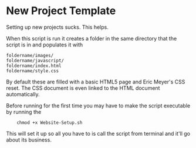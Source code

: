 New Project Template
=============

Setting up new projects sucks. This helps.

When this script is run it creates a folder in the same directory that the script is in and populates it with 
```foldername/
foldername/images/
foldername/javascript/
foldername/index.html
foldername/style.css
```
By default these are filled with a basic HTML5 page and Eric Meyer's CSS reset.
The CSS document is even linked to the HTML document automatically.

Before running for the first time you may have to make the script executable by running the
```
	chmod +x Website-Setup.sh
```
This will set it up so all you have to is call the script from terminal and it'll go about its business.